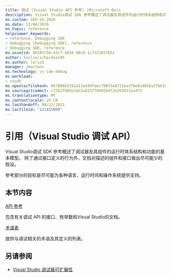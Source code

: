 ```yaml
---
title: 调试 (Visual Studio API 参考) |Microsoft Docs
description: Visual Studio调试 SDK 参考概述了调试器及其组件的运行时体系结构和功能的基本模型。
ms.custom: SEO-VS-2020
ms.date: 11/04/2016
ms.topic: reference
helpviewer_keywords:
- reference, Debugging SDK
- debugging [Debugging SDK], reference
- Debugging SDK, reference
ms.assetid: 9810fc50-43c7-4916-9916-1cf333037b51
author: leslierichardson95
ms.author: lerich
manager: jmartens
ms.technology: vs-ide-debug
ms.workload:
- vssdk
ms.openlocfilehash: 667806b5291413a189feec79053e8721ba3f9e814656a37b610be0289454a26b
ms.sourcegitcommit: c72b2f603e1eb3a4157f00926df2e263831ea472
ms.translationtype: MT
ms.contentlocale: zh-CN
ms.lasthandoff: 08/12/2021
ms.locfileid: "121415008"
---
```

# <a name="reference-visual-studio-debugging-apis"></a>引用（Visual Studio 调试 API）

Visual Studio调试 SDK 参考概述了调试器及其组件的运行时体系结构和功能的基本模型。 除了通过接口定义的行为外，文档对描述的组件和接口做出尽可能少的假设。

参考部分的目标是尽可能为各种语言、运行时间和操作系统提供支持。

## <a name="in-this-section"></a>本节内容

[API 参考](../../../extensibility/debugger/reference/api-reference-visual-studio-debugging.md)

包含有关调试 API 的接口、枚举数和Visual Studio的文档。

[术语表](../../../extensibility/debugger/reference/visual-studio-debugger-glossary.md)

提供与调试相关的术语及其定义的列表。

## <a name="see-also"></a>另请参阅

- [Visual Studio 调试器可扩展性](../../../extensibility/debugger/visual-studio-debugger-extensibility.md)

